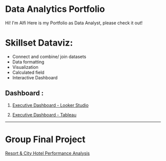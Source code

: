 # Data Analytics Portfolio

Hi! I'm Alfi
Here is my Portfolio as Data Analyst, please check it out!

# Skillset Dataviz:

- Connect and combine/ join datasets
- Data formatting
- Visualization
- Calculated field
- Interactive Dashboard

 ## Dashboard :
1. <a href="https://lookerstudio.google.com/reporting/653b8112-1059-42a9-92d2-ebf8ce79b3d5"> Executive Dashboard - Looker Studio</a>

2. <a href="https://public.tableau.com/views/W10W11_alfiana_ramdhan_intermediate/SambaDashboard?:language=en-GB&publish=yes&:display_count=n&:origin=viz_share_link"> Executive Dashboard - Tableau</a>

----

# Group Final Project
 <a href="https://drive.google.com/file/d/1_eyCvWRKKPaKEyyBk32ru90UqPDU4jc8/view?usp=sharing"> Resort & City Hotel Performance Analysis</a>
